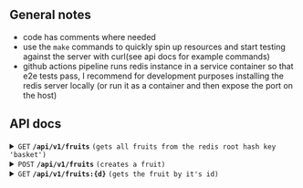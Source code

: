 ## General notes
* code has comments where needed
* use the `make` commands to quickly spin up resources and start testing against the server with curl(see api docs for example commands)
* github actions pipeline runs redis instance in a service container so that e2e tests pass, I recommend for development purposes installing the redis server locally (or run it as a container and then expose the port on the host)

## API docs 

<details>
 <summary><code>GET</code> <code><b>/api/v1/fruits</b></code> <code>(gets all fruits from the redis root hash key 'basket')</code></summary>

##### Parameters

> None

##### Responses

> | http code     | content-type                      | response                                                            |
> |---------------|-----------------------------------|---------------------------------------------------------------------|
> | `200`         | `text/plain;charset=UTF-8`        | json array string                                                         |

##### Example cURL

> ```javascript
>  curl -X GET -H "Content-Type: application/json" http://localhost:8080/api/v1/fruits
> ```

</details>

<details>
 <summary><code>POST</code> <code><b>/api/v1/fruits</b></code> <code>(creates a fruit)</code></summary>

##### Parameters

> | name      |  type     | data type               | description                                                           |
> |-----------|-----------|-------------------------|-----------------------------------------------------------------------|
> | None      |  required | object (JSON or YAML)   | N/A  |

##### Responses

Header has uri in the form of `Location: v1/api/fruits:e89493f1-2645-48a7-9a42-b2073a69027e`

> | http code     | content-type                      | response                                                            |
> |---------------|-----------------------------------|---------------------------------------------------------------------|
> | `201`         | `text/plain;charset=UTF-8`        |    OK                                                        |
> | `400`         | `application/json`                | `{"code":"400","message":"Request body has incorrect data:"}`                            |`                            |

##### Example cURL

> ```javascript
>    curl http://localhost:8080/api/v1/fruits
>    --include \    
>    --header "Content-Type: application/json" \
>    --request "POST" \
>    --data '{"name": "orange","color": "orange"}'
> ```

</details>

<details>
  <summary><code>GET</code> <code><b>/api/v1/fruits:{d}</b></code> <code>(gets the fruit by it's id)</code></summary>

##### Parameters

> | name              |  type     | data type      | description                         |
> |-------------------|-----------|----------------|-------------------------------------|
> | `id` |  required | uuid (v4)   | The specific fruit id        |

##### Responses

> | http code     | content-type                      | response                                                            |
> |---------------|-----------------------------------|---------------------------------------------------------------------|
> | `200`         | `text/plain;charset=UTF-8`        |    `{id: uuid, name: string, color:string}`                                                          |
> | `400`         | `application/json`                | `{"code":"400","message":"no ID provided as a pathparam"}`                            |
> | `404`         | `application/json`                | `{"code":"404","message":"No fruit with id:{id}"}` 

##### Example cURL

> ```javascript
>  curl -X GET -H "Content-Type: application/json" http://localhost:8080/v1/api/fruits:e89493f1-2645-48a7-9a42-b2073a69027e
> ```
</details>



